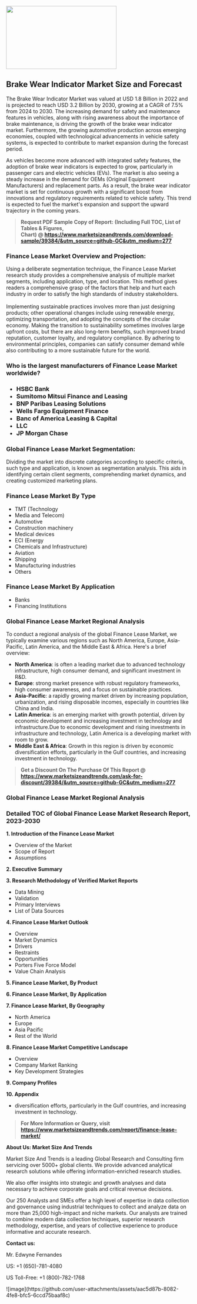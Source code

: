 <p><img class="alignnone size-medium wp-image-20088" src="https://ffe5etoiles.com/wp-content/uploads/2024/12/MST1-300x171.png" alt="" width="300" height="171" /></p><h2>Brake Wear Indicator Market Size and Forecast</h2><p>The Brake Wear Indicator Market was valued at USD 1.8 Billion in 2022 and is projected to reach USD 3.2 Billion by 2030, growing at a CAGR of 7.5% from 2024 to 2030. The increasing demand for safety and maintenance features in vehicles, along with rising awareness about the importance of brake maintenance, is driving the growth of the brake wear indicator market. Furthermore, the growing automotive production across emerging economies, coupled with technological advancements in vehicle safety systems, is expected to contribute to market expansion during the forecast period.</p><p>As vehicles become more advanced with integrated safety features, the adoption of brake wear indicators is expected to grow, particularly in passenger cars and electric vehicles (EVs). The market is also seeing a steady increase in the demand for OEMs (Original Equipment Manufacturers) and replacement parts. As a result, the brake wear indicator market is set for continuous growth with a significant boost from innovations and regulatory requirements related to vehicle safety. This trend is expected to fuel the market's expansion and support the upward trajectory in the coming years.</p></p><blockquote id="" class=""><strong>Request PDF Sample Copy of Report: (Including Full TOC, List of Tables &amp; Figures, Chart)&nbsp;@&nbsp;<strong><a href="https://www.marketsizeandtrends.com/download-sample/39384/&utm_source=github-GC&utm_medium=277" target="_blank">https://www.marketsizeandtrends.com/download-sample/39384/&utm_source=github-GC&utm_medium=277</a></strong></strong></blockquote><h3 id="" class="">Finance Lease Market&nbsp;Overview and Projection:</h3><p id="" class="">Using a deliberate segmentation technique, the Finance Lease Market research study provides a comprehensive analysis of multiple market segments, including application, type, and location. This method gives readers a comprehensive grasp of the factors that help and hurt each industry in order to satisfy the high standards of industry stakeholders. <br /> <br />Implementing sustainable practices involves more than just designing products; other operational changes include using renewable energy, optimizing transportation, and adopting the concepts of the circular economy. Making the transition to sustainability sometimes involves large upfront costs, but there are also long-term benefits, such improved brand reputation, customer loyalty, and regulatory compliance. By adhering to environmental principles, companies can satisfy consumer demand while also contributing to a more sustainable future for the world.</p><h3 id="" class="">Who is the largest manufacturers of&nbsp;Finance Lease Market worldwide?</h3><h3 class=""><p><ul><li>HSBC Bank </li><li> Sumitomo Mitsui Finance and Leasing </li><li> BNP Paribas Leasing Solutions </li><li> Wells Fargo Equipment Finance </li><li> Banc of America Leasing & Capital </li><li> LLC </li><li> JP Morgan Chase</li></ul></p></h3><h3 id="" class="">Global&nbsp;Finance Lease Market Segmentation:</h3><p id="" class="">Dividing the market into discrete categories according to specific criteria, such type and application, is known as segmentation analysis. This aids in identifying certain client segments, comprehending market dynamics, and creating customized marketing plans.</p><h3 id="" class="">Finance Lease Market&nbsp;By Type</h3><p><p><ul><li>TMT (Technology </li><li> Media and Telecom) </li><li> Automotive </li><li> Construction machinery </li><li> Medical devices </li><li> ECI (Energy </li><li> Chemicals and Infrastructure) </li><li> Aviation </li><li> Shipping </li><li> Manufacturing industries </li><li> Others</p></li></ul></p></p><h3 id="" class="">Finance Lease Market&nbsp;By Application</h3><p class=""><p><ul><li>Banks </li><li> Financing Institutions</li></ul></p></p><h3 id="" class="">Global Finance Lease Market Regional Analysis</h3><p id="" class="">To conduct a regional analysis of the global Finance Lease Market, we typically examine various regions such as North America, Europe, Asia-Pacific, Latin America, and the Middle East &amp; Africa. Here's a brief overview:</p><ul><li><strong>North America</strong>: is often a leading market due to advanced technology infrastructure, high consumer demand, and significant investment in R&amp;D.</li><li><strong>Europe</strong>: strong market presence with robust regulatory frameworks, high consumer awareness, and a focus on sustainable practices.</li><li><strong>Asia-Pacific</strong>: a rapidly growing market driven by increasing population, urbanization, and rising disposable incomes, especially in countries like China and India.</li><li><strong>Latin America</strong>: is an emerging market with growth potential, driven by economic development and increasing investment in technology and infrastructure.Due to economic development and rising investments in infrastructure and technology, Latin America is a developing market with room to grow.</li><li><strong>Middle East &amp; Africa</strong>: Growth in this region is driven by economic diversification efforts, particularly in the Gulf countries, and increasing investment in technology.</li></ul><blockquote id="" class=""><strong>Get a Discount On The Purchase Of This Report @ <strong><a href="https://www.marketsizeandtrends.com/ask-for-discount/39384/&utm_source=github-GC&utm_medium=277" target="_blank">https://www.marketsizeandtrends.com/ask-for-discount/39384/&utm_source=github-GC&utm_medium=277</a></strong></strong></blockquote><h3 id="" class="">Global Finance Lease Market Regional Analysis</h3><h3 id="" class="">Detailed TOC of Global Finance Lease Market Research Report, 2023-2030</h3><p id="" class=""><strong>1. Introduction of the Finance Lease Market</strong></p><ul><li>Overview of the Market</li><li>Scope of Report</li><li>Assumptions</li></ul><p id="" class=""><strong>2. Executive Summary</strong></p><p id="" class=""><strong>3. Research Methodology of Verified Market Reports</strong></p><ul><li>Data Mining</li><li>Validation</li><li>Primary Interviews</li><li>List of Data Sources</li></ul><p id="" class=""><strong>4. Finance Lease Market Outlook</strong></p><ul><li>Overview</li><li>Market Dynamics</li><li>Drivers</li><li>Restraints</li><li>Opportunities</li><li>Porters Five Force Model</li><li>Value Chain Analysis</li></ul><p id="" class=""><strong>5. Finance Lease Market, By Product</strong></p><p id="" class=""><strong>6. Finance Lease Market, By Application</strong></p><p id="" class=""><strong>7. Finance Lease Market, By Geography</strong></p><ul><li>North America</li><li>Europe</li><li>Asia Pacific</li><li>Rest of the World</li></ul><p id="" class=""><strong>8. Finance Lease Market Competitive Landscape</strong></p><ul><li>Overview</li><li>Company Market Ranking</li><li>Key Development Strategies</li></ul><p id="" class=""><strong>9. Company Profiles</strong></p><p id="" class=""><strong>10. Appendix</strong></p><ul><li>diversification efforts, particularly in the Gulf countries, and increasing investment in technology.</li></ul><blockquote id="" class=""><strong>For More Information or Query, visit <strong><strong><a href="https://www.marketsizeandtrends.com/report/finance-lease-market/" target="_blank">https://www.marketsizeandtrends.com/report/finance-lease-market/</a></strong></strong></strong></blockquote><p id="" class=""><strong>About Us: Market Size And Trends</strong></p><p id="" class="">Market Size And Trends is a leading Global Research and Consulting firm servicing over 5000+ global clients. We provide advanced analytical research solutions while offering information-enriched research studies.</p><p id="" class="">We also offer insights into strategic and growth analyses and data necessary to achieve corporate goals and critical revenue decisions.</p><p id="" class="">Our 250 Analysts and SMEs offer a high level of expertise in data collection and governance using industrial techniques to collect and analyze data on more than 25,000 high-impact and niche markets. Our analysts are trained to combine modern data collection techniques, superior research methodology, expertise, and years of collective experience to produce informative and accurate research.</p><p id="" class=""><strong>Contact us:</strong></p><p id="" class="">Mr. Edwyne Fernandes</p><p id="" class="">US: +1 (650)-781-4080</p><p id="" class="">US Toll-Free: +1 (800)-782-1768</p>
![image](https://github.com/user-attachments/assets/aac5d87b-8082-4fe8-bfc5-6ccd75baaf8c)
